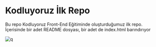 # Kodluyoruz İlk Repo
Bu repo Kodluyoruz Front-End Eğitiminde oluşturduğumuz ilk repo. İçerisinde bir adet README dosyası, bir adet de index.html barındırıyor

![q](https://user-images.githubusercontent.com/116037022/197046088-d8133a48-967d-4218-bfee-b36da721ee32.png)

